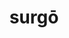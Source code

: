 ---
title: surgō
meaning: to get up
ch: 6
pos: verb
secondppstem: surg
infend: ere
infhyph: -ere
conjugation: third
---